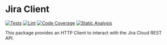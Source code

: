 # Jira Client

[![Tests](https://github.com/tylernathanreed/jira-client-php/actions/workflows/tests.yml/badge.svg)](https://github.com/tylernathanreed/jira-client-php/actions/workflows/tests.yml)
[![Lint](https://github.com/tylernathanreed/jira-client-php/actions/workflows/coding-standards.yml/badge.svg)](https://github.com/tylernathanreed/jira-client-php/actions/workflows/coding-standards.yml)
[![Code Coverage](https://coveralls.io/repos/github/tylernathanreed/jira-client-php/badge.svg?branch=master)](https://coveralls.io/github/tylernathanreed/jira-client-php?branch=master)
[![Static Analysis](https://github.com/tylernathanreed/jira-client-php/actions/workflows/static-analysis.yml/badge.svg)](https://github.com/tylernathanreed/jira-client-php/actions/workflows/static-analysis.yml)

This package provides an HTTP Client to interact with the Jira Cloud REST API.
